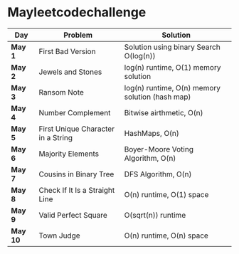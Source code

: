 # Mayleetcodechallenge
| **Day**  | **Problem**   | **Solution**  |
|---|---|---|
|**May 1** | First Bad Version |Solution using binary Search O(log(n)) |
|**May 2** | Jewels and Stones | log(n) runtime, O(1) memory solution |
|**May 3** | Ransom Note | log(n) runtime, O(n) memory solution (hash map) |
|**May 4** | Number Complement | Bitwise airthmetic, O(n) |
|**May 5** | First Unique Character in a String | HashMaps, O(n) |
|**May 6** | Majority Elements | Boyer-Moore Voting Algorithm, O(n) |
|**May 7** | Cousins in Binary Tree | DFS Algorithm, O(n) |
|**May 8** | Check If It Is a Straight Line | O(n) runtime, O(1) space |
|**May 9** | Valid Perfect Square | O(sqrt(n)) runtime |
|**May 10** | Town Judge | O(n) runtime, O(n) space |

